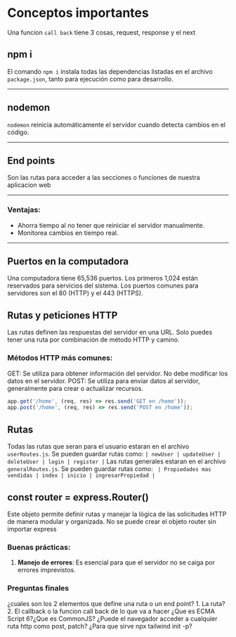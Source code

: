 # Conceptos importantes
Una funcion `call back` tiene 3 cosas, request, response y el next


## npm i
El comando `npm i` instala todas las dependencias listadas en el archivo `package.json`, tanto para ejecución como para desarrollo.

---

## nodemon
`nodemon` reinicia automáticamente el servidor cuando detecta cambios en el código.

---

## End points 
Son las rutas para acceder a las secciones o funciones de nuestra aplicacion web

---

### Ventajas:
- Ahorra tiempo al no tener que reiniciar el servidor manualmente.
- Monitorea cambios en tiempo real.
---

## Puertos en la computadora
Una computadora tiene 65,536 puertos. Los primeros 1,024 están reservados para servicios del sistema. Los puertos comunes para servidores son el 80 (HTTP) y el 443 (HTTPS).

## Rutas y peticiones HTTP
Las rutas definen las respuestas del servidor en una URL. Solo puedes tener una ruta por combinación de método HTTP y camino.

### Métodos HTTP más comunes:
GET: Se utiliza para obtener información del servidor. No debe modificar los datos en el servidor.
POST: Se utiliza para enviar datos al servidor, generalmente para crear o actualizar recursos.

```javascript
app.get('/home', (req, res) => res.send('GET en /home'));
app.post('/home', (req, res) => res.send('POST en /home')); 
```

## Rutas
Todas las rutas que seran para el usuario estaran en el archivo `userRoutes.js`. Se pueden guardar rutas como:
` | newUser | updateUser | deleteUser | login | register | `
Las rutas generales estaran en el archivo `generalRoutes.js`. Se pueden guardar rutas como:
` | Propiedades mas vendidas | index | inicio | ingresarPropiedad |`

## const router = express.Router()
Este objeto permite definir rutas y manejar la lógica de las solicitudes HTTP de manera modular y organizada.
No se puede crear el objeto router sin importar express


### Buenas prácticas:
1. **Manejo de errores**: Es esencial para que el servidor no se caiga por errores imprevistos.

### Preguntas finales
¿cuales son los 2 elementos que define una ruta o un end point? 1. La ruta? 2. El callback o la funcion call back de lo que va a hacer
¿Que es ECMA Script 6?¿Que es CommonJS?
¿Puede el navegador acceder a cualquier ruta http como post, patch?
¿Para que sirve npx tailwind init -p?
